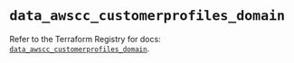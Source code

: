 # `data_awscc_customerprofiles_domain`

Refer to the Terraform Registry for docs: [`data_awscc_customerprofiles_domain`](https://registry.terraform.io/providers/hashicorp/awscc/0.70.0/docs/data-sources/customerprofiles_domain).
